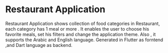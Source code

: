 # Restaurant Application

Restaurant Application shows collection of food categories in Restaurant, each category has 1 meal or more .
It enables the user to choose his favorite meals, set his filters and change the application theme.
Also , it supports the Arabic and English language.
Generated in Flutter as forntend ,and Dart language as backend.
